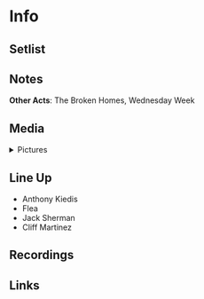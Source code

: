 # Info


## Setlist

## Notes

**Other Acts**: The Broken Homes, Wednesday Week

## Media 

<details>
  <summary>Pictures</summary>
  <img alt="Clipping" title="Clipping" src="19840621a.jpg" height="200" />
</details>

## Line Up

* Anthony Kiedis
* Flea
* Jack Sherman
* Cliff Martinez

## Recordings

## Links